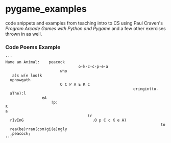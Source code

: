 # pygame_examples
code snippets and examples from teaching intro to CS using Paul Craven's *Program Arcade Games with Python and Pygame* and a few other exercises thrown in as well. 

### Code Poems Example
```{python}
'''
Name an Animal:    peacock
								o-k-c-c-p-e-a
						who
   a)s w(e loo)k
  upnowgath
						O C P A E K C
														eringint(o-
  aThe):l
				eA
					!p:
S                                                                        a
									(r
  rIvInG                              .O p C c K e A)
																	to
  rea(be)rran(com)gi(e)ngly
  ,peacock;
'''
```

